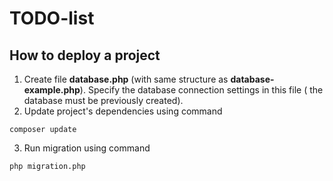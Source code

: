 # TODO-list
 
## How to deploy a project

1. Create file **database.php** (with same structure as **database-example.php**). Specify the database connection settings in this file (
the database must be previously created).
2. Update project's dependencies using command 
```
composer update
```
3. Run migration using command
```
php migration.php
```

